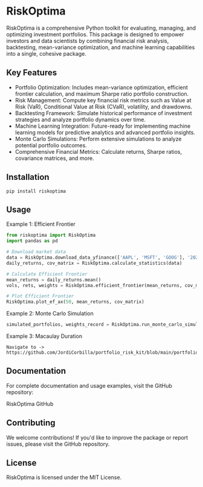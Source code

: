 # RiskOptima

RiskOptima is a comprehensive Python toolkit for evaluating, managing, and optimizing investment portfolios. This package is designed to empower investors and data scientists by combining financial risk analysis, backtesting, mean-variance optimization, and machine learning capabilities into a single, cohesive package.

## Key Features

- Portfolio Optimization: Includes mean-variance optimization, efficient frontier calculation, and maximum Sharpe ratio portfolio construction.
- Risk Management: Compute key financial risk metrics such as Value at Risk (VaR), Conditional Value at Risk (CVaR), volatility, and drawdowns.
- Backtesting Framework: Simulate historical performance of investment strategies and analyze portfolio dynamics over time.
- Machine Learning Integration: Future-ready for implementing machine learning models for predictive analytics and advanced portfolio insights.
- Monte Carlo Simulations: Perform extensive simulations to analyze potential portfolio outcomes.
- Comprehensive Financial Metrics: Calculate returns, Sharpe ratios, covariance matrices, and more.

## Installation

```
pip install riskoptima
```
## Usage

Example 1: Efficient Frontier
```python
from riskoptima import RiskOptima
import pandas as pd

# Download market data
data = RiskOptima.download_data_yfinance(['AAPL', 'MSFT', 'GOOG'], '2022-01-01', '2022-12-31')
daily_returns, cov_matrix = RiskOptima.calculate_statistics(data)

# Calculate Efficient Frontier
mean_returns = daily_returns.mean()
vols, rets, weights = RiskOptima.efficient_frontier(mean_returns, cov_matrix)

# Plot Efficient Frontier
RiskOptima.plot_ef_ax(50, mean_returns, cov_matrix)
```
Example 2: Monte Carlo Simulation
```python
simulated_portfolios, weights_record = RiskOptima.run_monte_carlo_simulation(daily_returns, cov_matrix)
```

Example 3: Macaulay Duration
```
Navigate to -> https://github.com/JordiCorbilla/portfolio_risk_kit/blob/main/portfolio_risk_kit.ipynb
```

## Documentation

For complete documentation and usage examples, visit the GitHub repository:

RiskOptima GitHub

## Contributing

We welcome contributions! If you'd like to improve the package or report issues, please visit the GitHub repository.

## License

RiskOptima is licensed under the MIT License.

